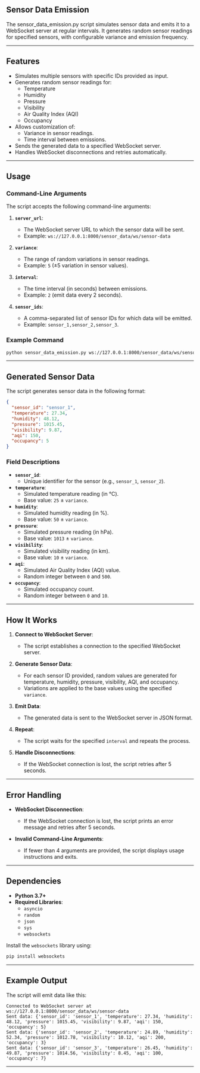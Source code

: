 ## **Sensor Data Emission**

The sensor_data_emission.py script simulates sensor data and emits it to a WebSocket server at regular intervals. It generates random sensor readings for specified sensors, with configurable variance and emission frequency.

---

## **Features**

- Simulates multiple sensors with specific IDs provided as input.
- Generates random sensor readings for:
  - Temperature
  - Humidity
  - Pressure
  - Visibility
  - Air Quality Index (AQI)
  - Occupancy
- Allows customization of:
  - Variance in sensor readings.
  - Time interval between emissions.
- Sends the generated data to a specified WebSocket server.
- Handles WebSocket disconnections and retries automatically.

---

## **Usage**

### **Command-Line Arguments**

The script accepts the following command-line arguments:

1. **`server_url`**:

   - The WebSocket server URL to which the sensor data will be sent.
   - Example: `ws://127.0.0.1:8000/sensor_data/ws/sensor-data`

2. **`variance`**:

   - The range of random variations in sensor readings.
   - Example: `5` (±5 variation in sensor values).

3. **`interval`**:

   - The time interval (in seconds) between emissions.
   - Example: `2` (emit data every 2 seconds).

4. **`sensor_ids`**:
   - A comma-separated list of sensor IDs for which data will be emitted.
   - Example: `sensor_1,sensor_2,sensor_3`.

### **Example Command**

```bash
python sensor_data_emission.py ws://127.0.0.1:8000/sensor_data/ws/sensor-data 5 2 sensor_1,sensor_2,sensor_3
```

---

## **Generated Sensor Data**

The script generates sensor data in the following format:

```json
{
  "sensor_id": "sensor_1",
  "temperature": 27.34,
  "humidity": 48.12,
  "pressure": 1015.45,
  "visibility": 9.87,
  "aqi": 150,
  "occupancy": 5
}
```

### **Field Descriptions**

- **`sensor_id`**:
  - Unique identifier for the sensor (e.g., `sensor_1`, `sensor_2`).
- **`temperature`**:
  - Simulated temperature reading (in °C).
  - Base value: `25` ± `variance`.
- **`humidity`**:
  - Simulated humidity reading (in %).
  - Base value: `50` ± `variance`.
- **`pressure`**:
  - Simulated pressure reading (in hPa).
  - Base value: `1013` ± `variance`.
- **`visibility`**:
  - Simulated visibility reading (in km).
  - Base value: `10` ± `variance`.
- **`aqi`**:
  - Simulated Air Quality Index (AQI) value.
  - Random integer between `0` and `500`.
- **`occupancy`**:
  - Simulated occupancy count.
  - Random integer between `0` and `10`.

---

## **How It Works**

1. **Connect to WebSocket Server**:

   - The script establishes a connection to the specified WebSocket server.

2. **Generate Sensor Data**:

   - For each sensor ID provided, random values are generated for temperature, humidity, pressure, visibility, AQI, and occupancy.
   - Variations are applied to the base values using the specified `variance`.

3. **Emit Data**:

   - The generated data is sent to the WebSocket server in JSON format.

4. **Repeat**:

   - The script waits for the specified `interval` and repeats the process.

5. **Handle Disconnections**:
   - If the WebSocket connection is lost, the script retries after 5 seconds.

---

## **Error Handling**

- **WebSocket Disconnection**:

  - If the WebSocket connection is lost, the script prints an error message and retries after 5 seconds.

- **Invalid Command-Line Arguments**:
  - If fewer than 4 arguments are provided, the script displays usage instructions and exits.

---

## **Dependencies**

- **Python 3.7+**
- **Required Libraries**:
  - `asyncio`
  - `random`
  - `json`
  - `sys`
  - `websockets`

Install the `websockets` library using:

```bash
pip install websockets
```

---

## **Example Output**

The script will emit data like this:

```plaintext
Connected to WebSocket server at ws://127.0.0.1:8000/sensor_data/ws/sensor-data
Sent data: {'sensor_id': 'sensor_1', 'temperature': 27.34, 'humidity': 48.12, 'pressure': 1015.45, 'visibility': 9.87, 'aqi': 150, 'occupancy': 5}
Sent data: {'sensor_id': 'sensor_2', 'temperature': 24.89, 'humidity': 52.34, 'pressure': 1012.78, 'visibility': 10.12, 'aqi': 200, 'occupancy': 3}
Sent data: {'sensor_id': 'sensor_3', 'temperature': 26.45, 'humidity': 49.87, 'pressure': 1014.56, 'visibility': 8.45, 'aqi': 100, 'occupancy': 7}
```

---
